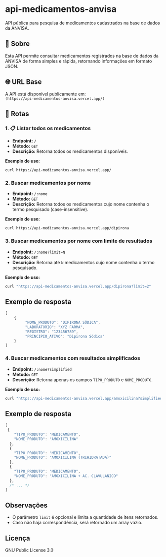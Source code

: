 # api-medicamentos-anvisa
API pública para pesquisa de medicamentos cadastrados na base de dados da ANVISA.

## 📝 Sobre

Esta API permite consultar medicamentos registrados na base de dados da ANVISA de forma simples e rápida, retornando informações em formato JSON.

## 🌐 URL Base

A API está disponível publicamente em:  
`(https://api-medicamentos-anvisa.vercel.app/)`

## 🚦 Rotas

### 1. 📋 Listar todos os medicamentos

- **Endpoint:** `/`
- **Método:** `GET`
- **Descrição:** Retorna todos os medicamentos disponíveis.

**Exemplo de uso:**
```bash
curl https://api-medicamentos-anvisa.vercel.app/
```

### 2. Buscar medicamentos por nome

- **Endpoint:** `/:nome`
- **Método:** `GET`
- **Descrição:** Retorna todos os medicamentos cujo nome contenha o termo pesquisado (case-insensitive).

**Exemplo de uso:**
```bash
curl https://api-medicamentos-anvisa.vercel.app/dipirona
```

### 3. Buscar medicamentos por nome com limite de resultados

- **Endpoint:** `/:nome?limit=N`
- **Método:** `GET`
- **Descrição:** Retorna até `N` medicamentos cujo nome contenha o termo pesquisado.

**Exemplo de uso:**
```bash
curl "https://api-medicamentos-anvisa.vercel.app/dipirona?limit=2"
```

## Exemplo de resposta

```javascript
[
    {
         "NOME_PRODUTO": "DIPIRONA SÓDICA",
         "LABORATORIO": "XYZ FARMA",
         "REGISTRO": "123456789",
         "PRINCIPIO_ATIVO": "Dipirona Sódica"
    }
]
```

### 4. Buscar medicamentos com resultados simplificados

- **Endpoint:** `/:nome?simplified`
- **Método:** `GET`
- **Descrição:** Retorna apenas os campos `TIPO_PRODUTO` e `NOME_PRODUTO`.

**Exemplo de uso:**
```bash
curl "https://api-medicamentos-anvisa.vercel.app/amoxicilina?simplified=true"
```

## Exemplo de resposta 

```javascript
[
 {
    "TIPO_PRODUTO": "MEDICAMENTO",
    "NOME_PRODUTO": "AMOXICILINA"
  },
  {
    "TIPO_PRODUTO": "MEDICAMENTO",
    "NOME_PRODUTO": "AMOXICILINA (TRIHIDRATADA)"
  },
  {
    "TIPO_PRODUTO": "MEDICAMENTO",
    "NOME_PRODUTO": "AMOXICILINA + AC. CLAVULANICO"
  },
  /* ... */
]
```

## Observações

- O parâmetro `limit` é opcional e limita a quantidade de itens retornados.
- Caso não haja correspondência, será retornado um array vazio.

## Licença

GNU Public License 3.0
